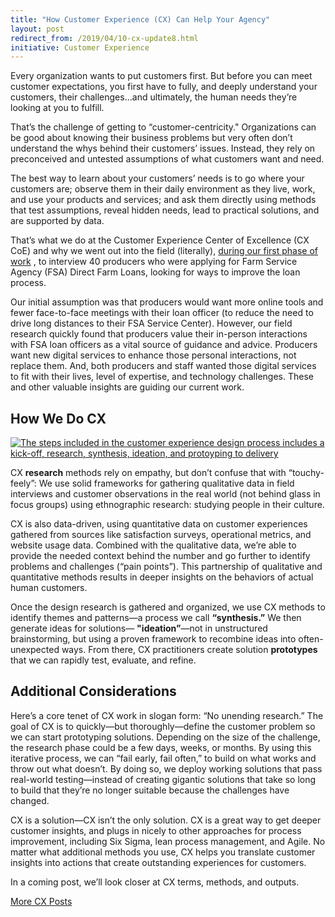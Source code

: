 ```yaml
---
title: "How Customer Experience (CX) Can Help Your Agency"
layout: post
redirect_from: /2019/04/10-cx-update8.html
initiative: Customer Experience
---
```


Every organization wants to put customers first. But before you can meet customer expectations, you first have to fully, and deeply understand your customers, their challenges...and ultimately, the human needs they’re looking at you to fulfill. 

That’s the challenge of getting to “customer-centricity." Organizations can be good about knowing their business problems but very often don’t understand the whys behind their customers’ issues. Instead, they rely on preconceived and untested assumptions of what customers want and need. 

The best way to learn about your customers’ needs is to go where your customers are; observe them in their daily environment as they live, work, and use your products and services; and ask them directly using methods that test assumptions, reveal hidden needs, lead to practical solutions, and are supported by data.

That’s what we do at the Customer Experience Center of Excellence (CX CoE) and why we went out into the field (literally), <a href="https://coe.gsa.gov/2018/08/03/cx-update-4.html">during our first phase of work</a> , to interview 40 producers who were applying for Farm Service Agency (FSA) Direct Farm Loans, looking for ways to improve the loan process. 

Our initial assumption was that producers would want more online tools and fewer face-to-face meetings with their loan officer (to reduce the need to drive long distances to their FSA Service Center). However, our field research quickly found that producers value their in-person interactions with FSA loan officers as a vital source of guidance and advice. Producers want new digital services to enhance those personal interactions, not replace them. And, both producers and staff wanted those digital services to fit with their lives, level of expertise, and technology challenges. These and other valuable insights are guiding our current work.

## How We Do CX

<a href="{{site.baseurl}}/images/CXDesignProcess.png" target="_blank" rel="noopener noreferrer">
<img src="{{site.baseurl}}/images/CXDesignProcess.png" alt="The steps included in the customer experience design process includes a kick-off, research, synthesis, ideation, and protoyping to delivery"></a>

CX **research** methods rely on empathy, but don’t confuse that with “touchy-feely”: We use solid frameworks for gathering qualitative data in field interviews and customer observations in the real world (not behind glass in focus groups) using ethnographic research: studying people in their culture.

CX is also data-driven, using quantitative data on customer experiences gathered from sources like satisfaction surveys, operational metrics, and website usage data. Combined with the qualitative data, we’re able to provide the needed context behind the number and go further to identify problems and challenges (“pain points”). This partnership of qualitative and quantitative methods results in deeper insights on the behaviors of actual human customers.

Once the design research is gathered and organized, we use CX methods to identify themes and patterns—a process we call **“synthesis.”** We then generate ideas for solutions—  **"ideation”**—not in unstructured brainstorming, but using a proven framework to recombine ideas into often-unexpected ways. From there, CX practitioners create solution **prototypes** that we can rapidly test, evaluate, and refine.

## Additional Considerations

Here’s a core tenet of CX work in slogan form: “No unending research.” The goal of CX is to quickly—but thoroughly—define the customer problem so we can start prototyping solutions. Depending on the size of the challenge, the research phase could be a few days, weeks, or months. By using this iterative process, we can “fail early, fail often,” to build on what works and throw out what doesn’t. By doing so, we deploy working solutions that pass real-world testing—instead of creating gigantic solutions that take so long to build that they’re no longer suitable because the challenges have changed.

CX is a solution—CX isn’t the only solution. CX is a great way to get deeper customer insights, and plugs in nicely to other approaches for process improvement, including Six Sigma, lean process management, and Agile. No matter what additional methods you use, CX helps you translate customer insights into actions that create outstanding experiences for customers.

In a coming post, we’ll look closer at CX terms, methods, and outputs.

<a href="{{site.baseurl}}/coe/customer-experience.html#coe-updates" class="usa-button">More CX Posts</a> 

